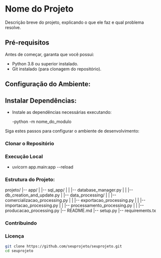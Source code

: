 # Nome do Projeto

Descrição breve do projeto, explicando o que ele faz e qual problema resolve.

## Pré-requisitos

Antes de começar, garanta que você possui:
- Python 3.8 ou superior instalado.
- Git instalado (para clonagem do repositório).

## Configuração do Ambiente:
## Instalar Dependências:

- Instale as dependências necessárias executando:
    
    -python -m nome_do_modulo


Siga estes passos para configurar o ambiente de desenvolvimento:

### Clonar o Repositório


### Execução Local

- uvicorn app.main:app --reload


### Estrutura do Projeto:

projeto/
|-- app/
|   |-- sql_app/
|   |   |-- database_manager.py
|   |   |-- db_creation_and_update.py
|   |-- data_processing/
|   |   |-- comercializacao_processing.py
|   |   |-- exportacao_processing.py
|   |   |-- importacao_processing.py
|   |   |-- processamento_processing.py
|   |   |-- producacao_processing.py
|-- README.md
|-- setup.py
|-- requirements.tx

### Contribuindo

### Licença

```bash
git clone https://github.com/seuprojeto/seuprojeto.git
cd seuprojeto


